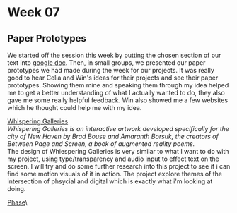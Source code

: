 # Week 07

## Paper Prototypes
We started off the session this week by putting the chosen section of our text into [google doc](https://docs.google.com/spreadsheets/d/1rqOlmfpCzXC9kA_vBeLOcTpdxCvWeo4zsiNa4uiDHTY/edit#gid=0). Then, in small groups, we presented our paper prototypes we had made during the week for our projects. It was really good to hear Celia and Win's ideas for their projects and see their paper prototypes. Showing them mine and speaking them through my idea helped me to get a better understanding of what I actually wanted to do, they also gave me some really helpful feedback. Win also showed me a few websites which he thought could help me with my idea.

[Whispering Galleries](https://www.whisperinggalleries.com/)\
*Whispering Galleries is an interactive artwork developed specifically for the city of New Haven by Brad Bouse and Amaranth Borsuk, the creators of Between Page and Screen, a book of augmented reality poems.*\
The design of Whiespering Galleries is very similar to what I want to do with my project, using type/transparency and audio input to effect text on the screen. I will try and do some further research into this project to see if i can find some motion visuals of it in action. The project explore themes of the intersection of phsycial and digital which is exactly what i'm looking at doing.

[Phase](https://www.eliashanzer.com/phase/)\
